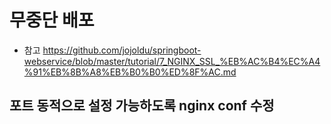 # 무중단 배포

- 참고 https://github.com/jojoldu/springboot-webservice/blob/master/tutorial/7_NGINX_SSL_%EB%AC%B4%EC%A4%91%EB%8B%A8%EB%B0%B0%ED%8F%AC.md

## 포트 동적으로 설정 가능하도록 nginx conf 수정
